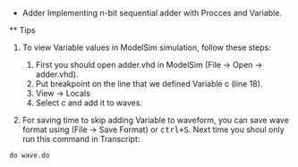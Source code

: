 * Adder
Implementing n-bit sequential adder with Procces and Variable.

** Tips
1. To view Variable values in ModelSim simulation, follow these steps:
    1. First you should open adder.vhd in ModelSim (File -> Open -> adder.vhd).
    2. Put breakpoint on the line that we defined Variable c (line 18).
    3. View -> Locals
    4. Select c and add it to waves.

2. For saving time to skip adding Variable to waveform, you can save wave format using (File -> Save Format) or <kbd>ctrl+S</kbd>. Next time you shoul only run this command in Transcript:
```code
do wave.do
```
